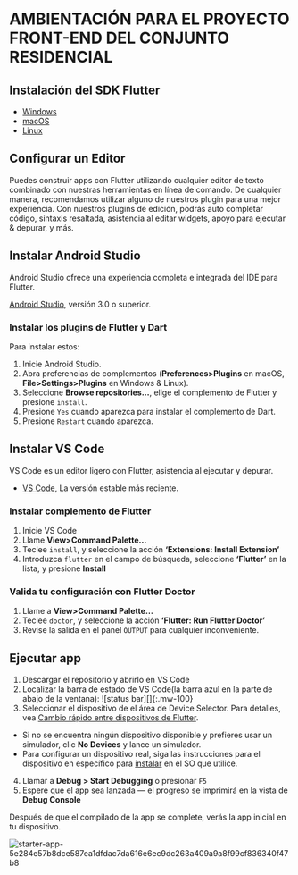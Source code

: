 # AMBIENTACIÓN PARA EL PROYECTO FRONT-END DEL CONJUNTO RESIDENCIAL

## Instalación del SDK Flutter
- [Windows](https://esflutter.dev/get-started/install/windows)
- [macOS](https://esflutter.dev/get-started/install/macos)
- [Linux](https://esflutter.dev/get-started/install/linux)

## Configurar un Editor
Puedes construir apps con Flutter utilizando cualquier editor de texto combinado con nuestras herramientas en línea de comando. De cualquier manera, recomendamos utilizar alguno de nuestros plugin para una mejor experiencia. Con nuestros plugins de edición, podrás auto completar código, sintaxis resaltada, asistencia al editar widgets, apoyo para ejecutar & depurar, y más.

## Instalar Android Studio

Android Studio ofrece una experiencia completa e integrada del IDE para Flutter.

[Android Studio](https://developer.android.com/studio/index.html), versión 3.0 o superior.

### Instalar los plugins de Flutter y Dart

Para instalar estos:

1. Inicie Android Studio.
2. Abra preferencias de complementos (**Preferences>Plugins** en macOS, **File>Settings>Plugins** en Windows & Linux).
3. Seleccione **Browse repositories…**, elige el complemento de Flutter y presione `install`.
4. Presione `Yes` cuando aparezca para instalar el complemento de Dart.
5. Presione `Restart` cuando aparezca.

## Instalar VS Code

VS Code es un editor ligero con Flutter, asistencia al ejecutar y depurar.

* [VS Code](https://code.visualstudio.com/), La versión estable más reciente.

### Instalar complemento de Flutter

1. Inicie VS Code
2. Llame **View>Command Palette…**
3. Teclee `install`, y seleccione la acción **‘Extensions: Install Extension’**
4. Introduzca `flutter` en el campo de búsqueda, seleccione **‘Flutter’** en la lista, y presione **Install**

### Valida tu configuración con Flutter Doctor

1. Llame a **View>Command Palette…**
2. Teclee `doctor`, y seleccione la acción **‘Flutter: Run Flutter Doctor’**
3. Revise la salida en el panel `OUTPUT` para cualquier inconveniente.

## Ejecutar app

1. Descargar el repositorio y abrirlo en VS Code
2. Localizar la barra de estado de VS Code(la barra azul en la parte de abajo de la ventana): ![status bar][]{:.mw-100}
3. Seleccionar el dispositivo de el área de Device Selector. Para detalles, vea [Cambio rápido entre dispositivos de Flutter](https://esflutter.dev/assets/tools/vs-code/device_status_bar-e3e86fb35b20e3c96f9f42243dddbd538bdfecb078a7136bdfad3b103a7912bc.png).
  * Si no se encuentra ningún dispositivo disponible y prefieres usar un simulador, clic **No Devices** y lance un simulador.
  * Para configurar un dispositivo real, siga las instrucciones para el dispositivo en específico para [instalar](https://esflutter.dev/docs/get-started/install) en el SO que utilice.
4. Llamar a **Debug > Start Debugging** o presionar `F5`
5. Espere que el app sea lanzada — el progreso se imprimirá en la vista de **Debug Console**

Después de que el compilado de la app se complete, verás la app inicial en tu dispositivo.

![starter-app-5e284e57b8dce587ea1dfdac7da616e6ec9dc263a409a9a8f99cf836340f47b8](https://user-images.githubusercontent.com/55358669/189492239-617d0b79-6d4c-49db-b3c4-d905fe9c55ca.png)
